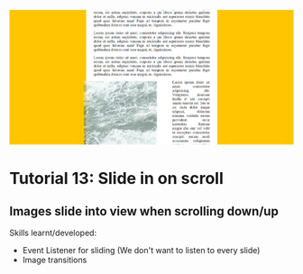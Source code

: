![](https://raw.githubusercontent.com/taylorkrn/JavaScript30-Tutorials/main/13%20-%20Slide%20in%20on%20Scroll/screenshot.png)

# Tutorial 13: Slide in on scroll

## Images slide into view when scrolling down/up

Skills learnt/developed:
- Event Listener for sliding (We don't want to listen to every slide)
- Image transitions
